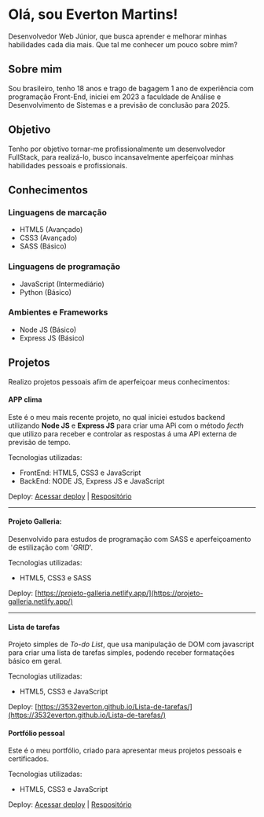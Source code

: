# Olá, sou Everton Martins!

Desenvolvedor Web Júnior, que busca aprender e melhorar minhas habilidades cada dia mais. Que tal me conhecer um pouco sobre mim?

## Sobre mim
Sou brasileiro, tenho 18 anos e trago de bagagem 1 ano de experiência com programação Front-End, iniciei em 2023 a faculdade de Análise e Desenvolvimento de Sistemas e a previsão de conclusão para 2025.

## Objetivo
Tenho por objetivo tornar-me profissionalmente um desenvolvedor FullStack, para realizá-lo, busco incansavelmente aperfeiçoar minhas habilidades pessoais e profissionais.

## Conhecimentos
### Linguagens de marcação

- HTML5 (Avançado)
- CSS3 (Avançado)
- SASS (Básico)

### Linguagens de programação
- JavaScript (Intermediário)
- Python (Básico)

### Ambientes e Frameworks
- Node JS (Básico)
- Express JS (Básico)

## Projetos

Realizo projetos pessoais afim de aperfeiçoar meus conhecimentos:

#### APP clima

Este é o meu mais recente projeto, no qual iniciei estudos backend utilizando __Node JS__ e __Express JS__ para criar uma APi com o método _fecth_ que utilizo para receber e controlar as respostas á uma API externa de previsão de tempo.

Tecnologias utilizadas:

- FrontEnd: HTML5, CSS3 e JavaScript
- BackEnd: NODE JS, Express JS e JavaScript


Deploy: [Acessar deploy](https://weatherapp-evertonmartins.netlify.app/) | [Respositório](https://github.com/evertonmartins707/app_clima)


<hr>

#### Projeto Galleria:

Desenvolvido para estudos de programação
com SASS e aperfeiçoamento de estilização com '_GRID_'.

Tecnologias utilizadas:
- HTML5, CSS3 e SASS

Deploy: [https://projeto-galleria.netlify.app/](https://projeto-galleria.netlify.app/)

<hr>

#### Lista de tarefas

Projeto simples de _To-do List_, que usa manipulação de DOM com javascript para criar uma lista de tarefas simples, podendo receber formatações básico em geral.

Tecnologias utilizadas:

- HTML5, CSS3 e JavaScript

Deploy: [https://3532everton.github.io/Lista-de-tarefas/](https://3532everton.github.io/Lista-de-tarefas/)


#### Portfólio pessoal

Este é o meu portfólio, criado para apresentar meus projetos pessoais e certificados.

Tecnologias utilizadas:

- HTML5, CSS3 e JavaScript

Deploy: [Acessar deploy](https://everton-martins.netlify.app/) | [Respositório](https://github.com/evertonmartins707/MeuSite)
